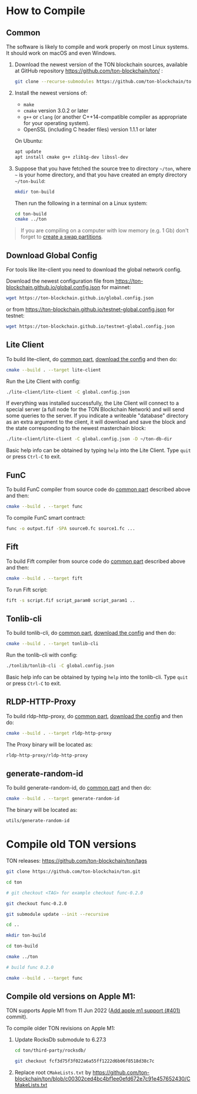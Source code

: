 # How to Compile

## Common

The software is likely to compile and work properly on most Linux systems. It should work on macOS and even Windows.

1) Download the newest version of the TON blockchain sources, available at GitHub repository https://github.com/ton-blockchain/ton/ :

    ```bash
    git clone --recurse-submodules https://github.com/ton-blockchain/ton.git
    ```

2) Install the newest versions of:
    - `make`
    - `cmake` version 3.0.2 or later
    - `g++` or `clang` (or another C++14-compatible compiler as appropriate for your operating system).
    - OpenSSL (including C header files) version 1.1.1 or later

    On Ubuntu:

    ```bash
    apt update
    apt install cmake g++ zlib1g-dev libssl-dev
    ```


3) Suppose that you have fetched the source tree to directory `~/ton`, where `~` is your home directory, and that you have created an empty directory `~/ton-build`:

    ```bash
    mkdir ton-build
    ```

    Then run the following in a terminal on a Linux system:

    ```bash
    cd ton-build
    cmake ../ton
    ```

> If you are compiling on a computer with low memory (e.g. 1 Gb) don't forget to [create a swap partitions](/compile-swap.md).

## Download Global Config

For tools like lite-client you need to download the global network config.

Download the newest configuration file from https://ton-blockchain.github.io/global.config.json for mainnet:

```bash
wget https://ton-blockchain.github.io/global.config.json
```

or from https://ton-blockchain.github.io/testnet-global.config.json for testnet:

```bash
wget https://ton-blockchain.github.io/testnet-global.config.json
```

## Lite Client

To build lite-client, do [common part](/compile.md#Common), [download the config](/compile.md#Download-Global-Config) and then do:

```bash
cmake --build . --target lite-client
```

Run the Lite Client with config:

```bash
./lite-client/lite-client -C global.config.json
```

If everything was installed successfully, the Lite Client will connect to a special server (a full node for the TON Blockchain Network) and will send some queries to the server.
If you indicate a writeable "database" directory as an extra argument to the client, it will download and save the block and the state corresponding to the newest masterchain block:

```bash
./lite-client/lite-client -C global.config.json -D ~/ton-db-dir
```

Basic help info can be obtained by typing `help` into the Lite Client. Type `quit` or press `Ctrl-C` to exit.


## FunC

To build FunC compiler from source code do [common part](/compile.md#Common) described above and then: 

```bash
cmake --build . --target func
```

To compile FunC smart contract:

```bash
func -o output.fif -SPA source0.fc source1.fc ...
```

## Fift

To build Fift compiler from source code do [common part](/compile.md#Common) described above and then:

```bash
cmake --build . --target fift
```

To run Fift script:

```bash
fift -s script.fif script_param0 script_param1 ..
```

## Tonlib-cli

To build tonlib-cli, do [common part](/compile.md#Common), [download the config](/compile.md#Download-Global-Config) and then do:

```bash
cmake --build . --target tonlib-cli
```

Run the tonlib-cli with config:

```bash
./tonlib/tonlib-cli -C global.config.json
```

Basic help info can be obtained by typing `help` into the tonlib-cli. Type `quit` or press `Ctrl-C` to exit.

## RLDP-HTTP-Proxy

To build rldp-http-proxy, do [common part](/compile.md#Common), [download the config](/compile.md#Download-Global-Config) and then do:

```bash
cmake --build . --target rldp-http-proxy
```

The Proxy binary will be located as:

```bash
rldp-http-proxy/rldp-http-proxy
```

## generate-random-id

To build generate-random-id, do [common part](/compile.md#Common) and then do:

```bash
cmake --build . --target generate-random-id
```

The binary will be located as:

```bash
utils/generate-random-id
```

# Compile old TON versions

TON releases: https://github.com/ton-blockchain/ton/tags

```bash
git clone https://github.com/ton-blockchain/ton.git

cd ton

# git checkout <TAG> for example checkout func-0.2.0

git checkout func-0.2.0

git submodule update --init --recursive 

cd ..

mkdir ton-build

cd ton-build

cmake ../ton

# build func 0.2.0

cmake --build . --target func
```

## Compile old versions on Apple M1:

TON supports Apple M1 from 11 Jun 2022 ([Add apple m1 support (#401)](https://github.com/ton-blockchain/ton/blob/c00302ced4bc4bf1ee0efd672e7c91e457652430) commit).

To compile older TON revisions on Apple M1:

1. Update RocksDb submodule to 6.27.3
   ```bash
   cd ton/third-party/rocksdb/

   git checkout fcf3d75f3f022a6a55ff1222d6b06f8518d38c7c
   ```
   
2. Replace root `CMakeLists.txt` by https://github.com/ton-blockchain/ton/blob/c00302ced4bc4bf1ee0efd672e7c91e457652430/CMakeLists.txt  
